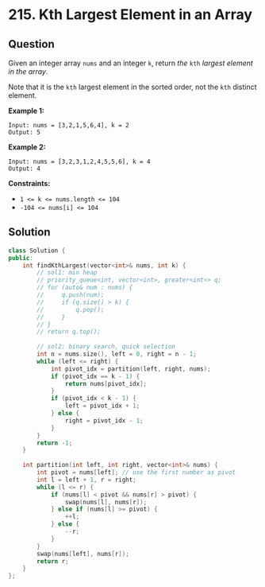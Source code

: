 # 215. Kth Largest Element in an Array

## Question

Given an integer array `nums` and an integer `k`, return _the_ `kth` _largest element in the array_.

Note that it is the `kth` largest element in the sorted order, not the `kth` distinct element.

**Example 1:**

```text
Input: nums = [3,2,1,5,6,4], k = 2
Output: 5
```

**Example 2:**

```text
Input: nums = [3,2,3,1,2,4,5,5,6], k = 4
Output: 4
```

**Constraints:**

* `1 <= k <= nums.length <= 104`
* `-104 <= nums[i] <= 104`

## Solution

```cpp
class Solution {
public:
    int findKthLargest(vector<int>& nums, int k) {
        // sol1: min heap
        // priority_queue<int, vector<int>, greater<int>> q;
        // for (auto& num : nums) {
        //     q.push(num);
        //     if (q.size() > k) {
        //         q.pop();
        //     }
        // }
        // return q.top();
        
        // sol2: binary search, quick selection
        int n = nums.size(), left = 0, right = n - 1;
        while (left <= right) {
            int pivot_idx = partition(left, right, nums);
            if (pivot_idx == k - 1) {
                return nums[pivot_idx];
            }
            if (pivot_idx < k - 1) {
                left = pivot_idx + 1;
            } else {
                right = pivot_idx - 1;
            }
        }
        return -1;
    }
    
    int partition(int left, int right, vector<int>& nums) {
        int pivot = nums[left]; // use the first number as pivot
        int l = left + 1, r = right;
        while (l <= r) {
            if (nums[l] < pivot && nums[r] > pivot) {
                swap(nums[l], nums[r]);
            } else if (nums[l] >= pivot) {
                ++l;
            } else {
                --r;
            }
        }
        swap(nums[left], nums[r]);
        return r;
    }
};
```

